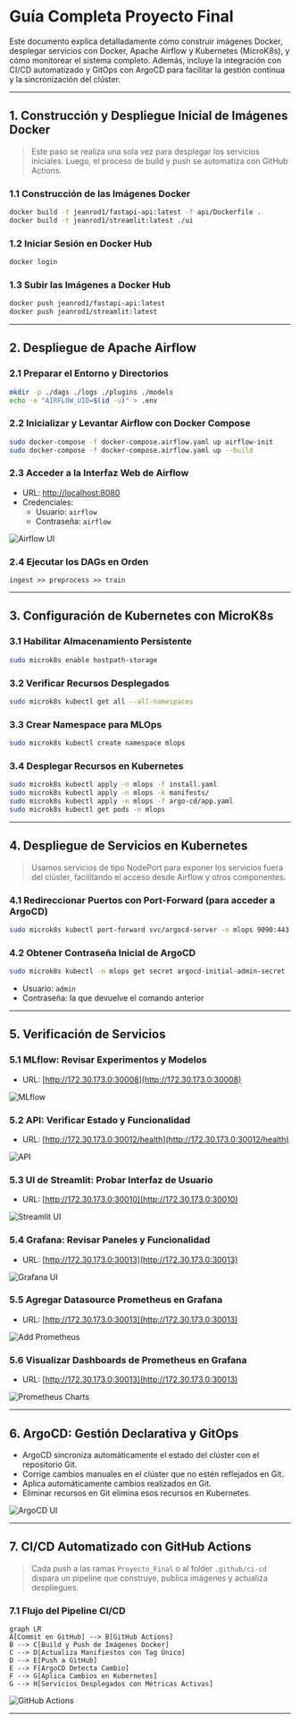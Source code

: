 
# Guía Completa Proyecto Final

Este documento explica detalladamente cómo construir imágenes Docker, desplegar servicios con Docker, Apache Airflow y Kubernetes (MicroK8s), y cómo monitorear el sistema completo. Además, incluye la integración con CI/CD automatizado y GitOps con ArgoCD para facilitar la gestión continua y la sincronización del clúster.

---

## 1. Construcción y Despliegue Inicial de Imágenes Docker

> Este paso se realiza una sola vez para desplegar los servicios iniciales. Luego, el proceso de build y push se automatiza con GitHub Actions.

### 1.1 Construcción de las Imágenes Docker

```bash
docker build -t jeanrod1/fastapi-api:latest -f api/Dockerfile .
docker build -t jeanrod1/streamlit:latest ./ui
```

### 1.2 Iniciar Sesión en Docker Hub

```bash
docker login
```

### 1.3 Subir las Imágenes a Docker Hub

```bash
docker push jeanrod1/fastapi-api:latest
docker push jeanrod1/streamlit:latest
```

---

## 2. Despliegue de Apache Airflow

### 2.1 Preparar el Entorno y Directorios

```bash
mkdir -p ./dags ./logs ./plugins ./models
echo -e "AIRFLOW_UID=$(id -u)" > .env
```

### 2.2 Inicializar y Levantar Airflow con Docker Compose

```bash
sudo docker-compose -f docker-compose.airflow.yaml up airflow-init
sudo docker-compose -f docker-compose.airflow.yaml up --build
```

### 2.3 Acceder a la Interfaz Web de Airflow

- URL: [http://localhost:8080](http://localhost:8080)
- Credenciales:
  - Usuario: `airflow`
  - Contraseña: `airflow`

![Airflow UI](images/airflow.jpeg)

### 2.4 Ejecutar los DAGs en Orden

```text
ingest >> preprocess >> train
```

---

## 3. Configuración de Kubernetes con MicroK8s

### 3.1 Habilitar Almacenamiento Persistente

```bash
sudo microk8s enable hostpath-storage
```

### 3.2 Verificar Recursos Desplegados

```bash
sudo microk8s kubectl get all --all-namespaces
```

### 3.3 Crear Namespace para MLOps

```bash
sudo microk8s kubectl create namespace mlops
```

### 3.4 Desplegar Recursos en Kubernetes

```bash
sudo microk8s kubectl apply -n mlops -f install.yaml
sudo microk8s kubectl apply -n mlops -k manifests/
sudo microk8s kubectl apply -n mlops -f argo-cd/app.yaml
sudo microk8s kubectl get pods -n mlops
```

---

## 4. Despliegue de Servicios en Kubernetes

> Usamos servicios de tipo NodePort para exponer los servicios fuera del clúster, facilitando el acceso desde Airflow y otros componentes.

### 4.1 Redireccionar Puertos con Port-Forward (para acceder a ArgoCD)

```bash
sudo microk8s kubectl port-forward svc/argocd-server -n mlops 9090:443
```

### 4.2 Obtener Contraseña Inicial de ArgoCD

```bash
sudo microk8s kubectl -n mlops get secret argocd-initial-admin-secret -o jsonpath="{.data.password}" | base64 -d; echo
```

- Usuario: `admin`
- Contraseña: la que devuelve el comando anterior

---

## 5. Verificación de Servicios

### 5.1 MLflow: Revisar Experimentos y Modelos

- URL: [http://172.30.173.0:30008](http://172.30.173.0:30008)

![MLflow](images/mlflow.jpeg)

### 5.2 API: Verificar Estado y Funcionalidad

- URL: [http://172.30.173.0:30012/health](http://172.30.173.0:30012/health)

![API](images/api.jpeg)

### 5.3 UI de Streamlit: Probar Interfaz de Usuario

- URL: [http://172.30.173.0:30010](http://172.30.173.0:30010)

![Streamlit UI](images/streamlit.jpeg)

### 5.4 Grafana: Revisar Paneles y Funcionalidad

- URL: [http://172.30.173.0:30013](http://172.30.173.0:30013)

![Grafana UI](images/grafana.jpeg)

### 5.5 Agregar Datasource Prometheus en Grafana

- URL: [http://172.30.173.0:30013](http://172.30.173.0:30013)

![Add Prometheus](images/add-prometheus-grafana.jpeg)

### 5.6 Visualizar Dashboards de Prometheus en Grafana

- URL: [http://172.30.173.0:30013](http://172.30.173.0:30013)

![Prometheus Charts](images/grafana-dashboards.jpeg)

---

## 6. ArgoCD: Gestión Declarativa y GitOps

- ArgoCD sincroniza automáticamente el estado del clúster con el repositorio Git.
- Corrige cambios manuales en el clúster que no estén reflejados en Git.
- Aplica automáticamente cambios realizados en Git.
- Eliminar recursos en Git elimina esos recursos en Kubernetes.

![ArgoCD UI](images/argo.jpeg)

---

## 7. CI/CD Automatizado con GitHub Actions

> Cada push a las ramas `Proyecto_Final` o al folder `.github/ci-cd` dispara un pipeline que construye, publica imágenes y actualiza despliegues.

### 7.1 Flujo del Pipeline CI/CD

```mermaid
graph LR
A[Commit en GitHub] --> B[GitHub Actions]
B --> C[Build y Push de Imágenes Docker]
C --> D[Actualiza Manifiestos con Tag Único]
D --> E[Push a GitHub]
E --> F[ArgoCD Detecta Cambio]
F --> G[Aplica Cambios en Kubernetes]
G --> H[Servicios Desplegados con Métricas Activas]
```

![GitHub Actions](images/github-actions.jpeg)

---